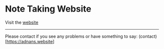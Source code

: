 # Note Taking Website

Visit the [website](https://leafnotes.netlify.app)

---
Please contact if you see any problems or have something to say:
(contact)[https://adnans.website]
